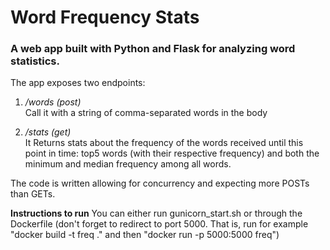 # Word Frequency Stats

### A web app built with Python and Flask for analyzing word statistics.

The app exposes two endpoints:

1. _/words (post)_ </br>
Call it with a string of comma-separated words in the body</br>

2. _/stats (get)_ </br>
It Returns stats about the frequency of the words received until this point in time:
top5 words (with their respective frequency) and both the minimum and median frequency among all words.

The code is written allowing for concurrency and expecting more POSTs than GETs.


**Instructions to run**
You can either run gunicorn_start.sh or through the Dockerfile (don't forget to redirect to port 5000. That is, run for example "docker build -t freq ." and then "docker run -p 5000:5000 freq")
